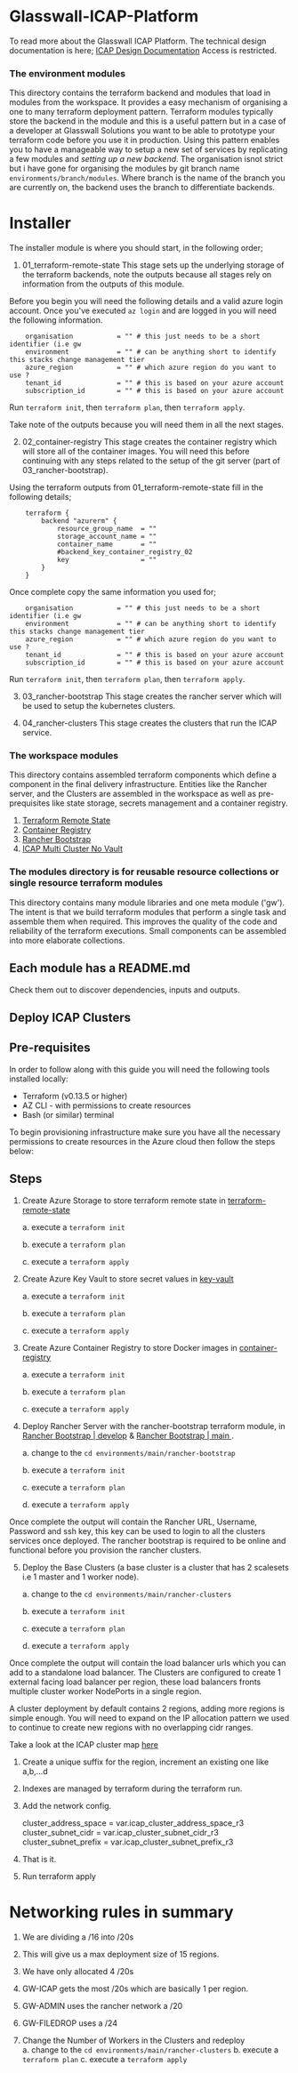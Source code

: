 # Glasswall-ICAP-Platform

To read more about the Glasswall ICAP Platform. The technical design documentation is here;
[ICAP Design Documentation](https://glasswallsolutionsltd-my.sharepoint.com/:w:/g/personal/pgerard_glasswallsolutions_com/EQyNuHOGDFNDmxTS282TGDABEke9OmBAz7pb872LA3BgfA?e=BlmDkL)
Access is restricted.

### The environment modules
This directory contains the terraform backend and modules that load in modules from the workspace. It provides a easy mechanism of organising a one to many terraform deployment pattern. Terraform modules typically store the backend in the module and this is a useful pattern but in a case of a developer at Glasswall Solutions you want to be able to prototype your terraform code before you use it in production. Using this pattern enables you to have a manageable way to setup a new set of services by replicating a few modules and *setting up a new backend*. The organisation isnot strict but i have gone for organising the modules by git branch name `environments/branch/modules`. Where branch is the name of the branch you are currently on, the backend uses the branch to differentiate backends. 

# Installer
The installer module is where you should start, in the following order;

1. 01_terraform-remote-state
This stage sets up the underlying storage of the terraform backends, note the outputs because all stages rely on information from the outputs of this module. 

Before you begin you will need the following details and a valid azure login account. Once you've executed `az login` and are logged in you will need the following information.

```
    organisation           = "" # this just needs to be a short identifier (i.e gw
    environment            = "" # can be anything short to identify this stacks change management tier
    azure_region           = "" # which azure region do you want to use ?
    tenant_id              = "" # this is based on your azure account
    subscription_id        = "" # this is based on your azure account
```
Run `terraform init`, then `terraform plan`, then `terraform apply`.

Take note of the outputs because you will need them in all the next stages.

2. 02_container-registry
This stage creates the container registry which will store all of the container images. You will need this before continuing with any steps related to the setup of the git server (part of 03_rancher-bootstrap).

Using the terraform outputs from 01_terraform-remote-state fill in the following details;

```
    terraform {
        backend "azurerm" {
            resource_group_name  = ""
            storage_account_name = ""
            container_name       = ""
            #backend_key_container_registry_02
            key                  = ""
        }
    }
```
Once complete copy the same information you used for;
```
    organisation           = "" # this just needs to be a short identifier (i.e gw
    environment            = "" # can be anything short to identify this stacks change management tier
    azure_region           = "" # which azure region do you want to use ?
    tenant_id              = "" # this is based on your azure account
    subscription_id        = "" # this is based on your azure account
```
Run `terraform init`, then `terraform plan`, then `terraform apply`.

3. 03_rancher-bootstrap
This stage creates the rancher server which will be used to setup the kubernetes clusters. 

4. 04_rancher-clusters
This stage creates the clusters that run the ICAP service.

### The workspace modules
This directory contains assembled terraform components which define a component in the final delivery infrastructure. Entities like the Rancher server, and the Clusters are assembled in the workspace as well as pre-prequisites like state storage, secrets management and a container registry.

1. [Terraform Remote State](https://github.com/filetrust/Glasswall-ICAP-Platform/tree/main/workspace/terraform-remote-state)
2. [Container Registry](https://github.com/filetrust/Glasswall-ICAP-Platform/tree/main/workspace/container-registry)
3. [Rancher Bootstrap](https://github.com/filetrust/Glasswall-ICAP-Platform/tree/main/workspace/rancher-bootstrap)
4. [ICAP Multi Cluster No Vault](https://github.com/filetrust/Glasswall-ICAP-Platform/tree/main/workspace/icap-multi-cluster-no-vault)

### The modules directory is for reusable resource collections or single resource terraform modules 
This directory contains many module libraries and one meta module ('gw'). The intent is that we build terraform modules that perform a single task and assemble them when required. This improves the quality of the code and reliability of the terraform executions. Small components can be assembled into more elaborate collections.  

## Each module has a README.md
Check them out to discover dependencies, inputs and outputs.

## Deploy ICAP Clusters 

## Pre-requisites

In order to follow along with this guide you will need the following tools installed locally:

- Terraform (v0.13.5 or higher)
- AZ CLI - with permissions to create resources
- Bash (or similar) terminal

To begin provisioning infrastructure make sure you have all the necessary permissions to create resources in the Azure cloud then follow the steps below: 

## Steps

1. Create Azure Storage to store terraform remote state in [terraform-remote-state](https://github.com/filetrust/Glasswall-ICAP-Platform/tree/main/workspace/terraform-remote-state)
   
    a. execute a `terraform init`

    b. execute a `terraform plan`

    c. execute a `terraform apply`

2. Create Azure Key Vault to store secret values in [key-vault](https://github.com/filetrust/Glasswall-ICAP-Platform/tree/main/modules/azure/key-vault)

   a. execute a `terraform init`

   b. execute a `terraform plan`

   c. execute a `terraform apply`

3. Create Azure Container Registry to store Docker images in [container-registry](https://github.com/filetrust/Glasswall-ICAP-Platform/tree/main/workspace/container-registry)

   a. execute a `terraform init`

   b. execute a `terraform plan`

   c. execute a `terraform apply`
   
4. Deploy Rancher Server with the rancher-bootstrap terraform module, in [Rancher Bootstrap | develop](https://github.com/filetrust/Glasswall-ICAP-Platform/tree/main/environments/develop/rancher-bootstrap) & [ Rancher Bootstrap | main ](https://github.com/filetrust/Glasswall-ICAP-Platform/tree/main/environments/main/rancher-bootstrap). 

    a. change to the `cd environments/main/rancher-bootstrap`
   
    b. execute a `terraform init`
   
    c. execute a `terraform plan`
   
    d. execute a `terraform apply`

Once complete the output will contain the Rancher URL, Username, Password and ssh key, this key can be used to login to all the clusters services once deployed.
The rancher bootstrap is required to be online and functional before you provision the rancher clusters.

5. Deploy the Base Clusters (a base cluster is a cluster that has 2 scalesets i.e 1 master and 1 worker node). 

    a. change to the `cd environments/main/rancher-clusters`
   
    b. execute a `terraform init`
   
    c. execute a `terraform plan`
   
    d. execute a `terraform apply`

Once complete the output will contain the load balancer urls which you can add to a standalone load balancer. The Clusters are configured to create 1 external facing load balancer per region, these load balancers fronts multiple cluster worker NodePorts in a single region.

A cluster deployment by default contains 2 regions, adding more regions is simple enough. You will need to expand on the IP allocation pattern we used to continue to create new regions with no overlapping cidr ranges. 

Take a look at the ICAP cluster map [here](https://github.com/filetrust/Glasswall-ICAP-Platform/blob/main/workspace/proto-multi-clusters/main.tf#L38)

1. Create a unique suffix for the region, increment an existing one like a,b,...d
2. Indexes are managed by terraform during the terraform run. 
3. Add the network config. 

    cluster_address_space        = var.icap_cluster_address_space_r3
    cluster_subnet_cidr          = var.icap_cluster_subnet_cidr_r3
    cluster_subnet_prefix        = var.icap_cluster_subnet_prefix_r3

4. That is it. 
5. Run terraform apply

# Networking rules in summary
1. We are dividing a /16 into /20s
2. This will give us a max deployment size of 15 regions.
3. We have only allocated 4 /20s
4. GW-ICAP gets the most /20s which are basically 1 per region.
5. GW-ADMIN uses the rancher network a /20
6. GW-FILEDROP uses a /24


3.  Change the Number of Workers in the Clusters and redeploy  
    a. change to the `cd environments/main/rancher-clusters`
    b. execute a `terraform plan`
    c. execute a `terraform apply`
    
